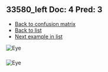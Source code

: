 ## 33580_left Doc: 4 Pred: 3
- [Back to confusion matrix](https://github.com/juliandewit/kaggle_retinopathy/blob/master/matrix.md)
- [Back to list](https://github.com/juliandewit/kaggle_retinopathy/blob/master/lists/43/list.md)
- [Next example in list](https://github.com/juliandewit/kaggle_retinopathy/blob/master/lists/43/33/33884_left.md)

![Eye](https://retinopaty.blob.core.windows.net/size1024/33580_left_4.jpeg)

### 

![Eye]()
